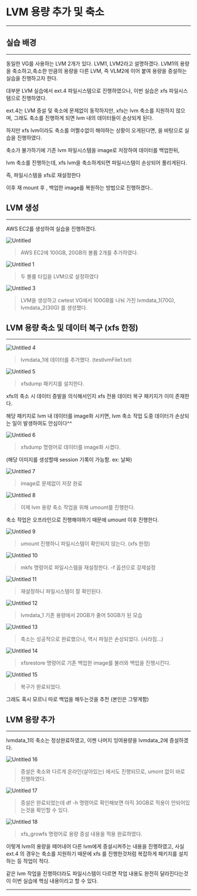 # LVM 용량 추가 및 축소

---

## 실습 배경

---

동일한 VG를 사용하는 LVM 2개가 있다. LVM1, LVM2라고 설명하겠다.
LVM1의 용량을 축소하고,축소한 만큼의 용량을 다른 LVM, 즉 VLM2에 이어 붙여 용량을 증설하는 실습을 진행하고자 한다.

대부분 LVM 실습에서 ext.4 파일시스템으로 진행하였으나, 이번 실습은 xfs 파일시스템으로 진행하였다.

ext.4는 LVM 증설 및 축소에 문제없이 동작하지만, xfs는 lvm 축소를 지원하지 않으며, 그래도 축소를 진행하게 되면 lvm 내의 데이터들이 손상되게 된다.

하지만 xfs lvm이라도 축소를 어쩔수없이 해야하는 상황이 오게된다면, 을 바탕으로 실습을 진행하였다.

축소가 불가하기에 기존 lvm 파일시스템을 image로 저장하여 데이터를 백업한뒤, 

lvm 축소를 진행하는데, xfs lvm을 축소하게되면 파일시스템이 손상되어 풀리게된다. 

즉, 파일시스템을 xfs로 재설정한다

이후 재 mount 후 , 백업한 image를 복원하는 방법으로 진행하겠다..

## LVM 생성

---

AWS EC2를 생성하여 실습을 진행하겠다.

![Untitled](https://user-images.githubusercontent.com/84123877/177227020-c797c12d-7ff5-437a-88de-24bbaddccbc2.png)

> AWS EC2에 100GB, 20GB의 볼륨 2개를 추가하였다.
> 

![Untitled 1](https://user-images.githubusercontent.com/84123877/177226988-1e4b7004-87d1-4128-a32b-d2fd03e0df31.png)

> 두 볼륨 타입을 LVM으로 설정하였다
> 

<!-- ![Untitled 2](https://user-images.githubusercontent.com/84123877/177226992-f70a8c73-7305-4a21-a612-4e7aa03a0f81.png) -->

![Untitled 3](https://user-images.githubusercontent.com/84123877/177226993-f4a69c12-45c9-4594-b65a-5922512ba137.png)

> LVM을 생성하고 cwtest VG에서 100GB를 나눠 가진 lvmdata_1(70G), lvmdata_2(30G) 를 생성했다.
> 

## LVM 용량 축소 및 데이터 복구 (xfs 한정)

---

![Untitled 4](https://user-images.githubusercontent.com/84123877/177226995-af7c9da8-f5b3-4cc2-afab-9e8cf5a510fd.png)

> lvmdata_1에 데이터를 추가했다. (testlvmFile1.txt)
> 

![Untitled 5](https://user-images.githubusercontent.com/84123877/177226997-c37b282b-3b15-44a0-9c98-ad4ab5565aa6.png)

> xfsdump 패키지를 설치한다.
> 

xfs의 축소 시 데이터 증발을 의식해서인지 xfs 전용 데이터 복구 패키지가 이미 존재한다.

해당 패키지로 lvm 내 데이터를 image화 시키면, lvm 축소 작업 도중 데이터가 손상되는 일이 발생하여도 안심이다^^

![Untitled 6](https://user-images.githubusercontent.com/84123877/177226998-de139cd4-7a11-4061-88ef-ec33abd4ca18.png)

> xfsdump 명령어로 데이터를 image화 시켰다.
> 

(해당 이미지를 생성할때 session 기록이 가능함. ex: 날짜)

![Untitled 7](https://user-images.githubusercontent.com/84123877/177226999-69d29571-23e7-41aa-9f10-4958c2f3263a.png)

> image로 문제없이 저장 완료
> 

![Untitled 8](https://user-images.githubusercontent.com/84123877/177227001-5ac1b77c-c90b-469a-8c3d-31199884d39f.png)

> 이제 lvm 용량 축소 작업을 위해 umount를 진행한다.
> 

축소 작업은 오프라인으로 진행해야하기 때문에 umount 이후 진행한다.

![Untitled 9](https://user-images.githubusercontent.com/84123877/177227005-8c40b94d-8920-4c62-87fb-9bb9195fe72a.png)

> umount 진행하니 파일시스템이 확인되지 않는다. (xfs 한정)
> 

![Untitled 10](https://user-images.githubusercontent.com/84123877/177227007-011bc8a3-e782-4968-82db-d62721902daf.png)

> mkfs 명령어로 파일시스템을 재설정한다. -f 옵션으로 강제설정
> 

![Untitled 11](https://user-images.githubusercontent.com/84123877/177227009-30263127-4765-4f7b-a679-a29484289692.png)

> 재설정하니 파일시스템이 잘 확인된다.
> 

![Untitled 12](https://user-images.githubusercontent.com/84123877/177227011-063791f0-0177-4a9b-b7cc-f7ed777b42ae.png)

> lvmdata_1 기존 용량에서 20GB가 줄어 50GB가 된 모습
> 

![Untitled 13](https://user-images.githubusercontent.com/84123877/177227013-6aa165f1-daee-4b39-b47e-104b806632eb.png)

> 축소는 성공적으로 완료했으나, 역시 파일은 손상되었다. (사라짐…)
> 

![Untitled 14](https://user-images.githubusercontent.com/84123877/177227014-01f2ef02-3107-4f56-8a91-651034c45f8d.png)

> xfsrestore 명령어로 기존 백업한 image를 불러와 백업을 진행시킨다.
> 

![Untitled 15](https://user-images.githubusercontent.com/84123877/177227015-6214e418-0526-48af-8a28-8b94e9a1c398.png)

> 복구가 완료되었다.
> 

그래도 혹시 모르니 따로 백업을 해두는것을 추천 (본인은 그렇게함)

## LVM 용량 추가

---

lvmdata_1의 축소는 정상완료하였고, 이젠 나머지 잉여용량을 lvmdata_2에 증설하겠다. 

![Untitled 16](https://user-images.githubusercontent.com/84123877/177227016-3c3e7ee5-4bd9-4fa3-80eb-b4897d3136ed.png)

> 증설은 축소와 다르게 온라인(살아있는) 에서도 진행되므로, umont 없이 바로 진행하였다.
> 

![Untitled 17](https://user-images.githubusercontent.com/84123877/177227017-616880aa-e956-4d1a-bfdf-5083011400d5.png)

> 증설은 완료되었는데 df -h 명령어로 확인해보면 아직 30GB로 적용이 안되어있는것을 확인할 수 있다.
> 

![Untitled 18](https://user-images.githubusercontent.com/84123877/177227018-e402bb01-d955-41b2-b370-416fc38b41ed.png)

> xfs_growfs 명령어로 용량 증설 내용을 적용 완료하였다.
> 

이렇게 lvm의 용량을 떼어내어 다른 lvm에게 증설시켜주는 내용을 진행하였고,
사실 ext.4 의 경우는 축소를 지원하기 때문에 xfs 를 진행한것처럼 복잡하게 패키지를 설치하는 등 작업이 적다.

같은 lvm 작업을 진행하더라도 파일시스템이 다르면 작업 내용도 완전히 달라진다는것이 이번 실습에 핵심 내용이리고 할 수 있다.

---
